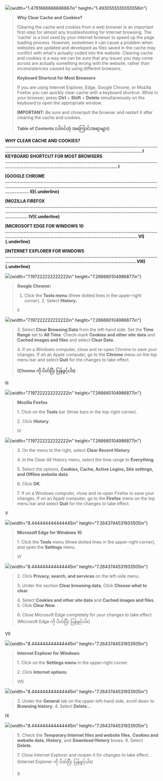 ![](a70a304d6e664f1bb610dd7151107f49/media/image1.png){width="1.4791666666666667in"
height="1.4930555555555556in"}

> **Why Clear Cache and Cookies?**
>
> Clearing the cache and cookies from a web browser is an important
> first-step for almost any troubleshooting for internet browsing. The
> \'cache\' is a tool used by your internet browser to speed up the page
> loading process. However, sometimes it can cause a problem when
> websites are updated and developed as files saved in the cache may
> conflict with what\'s actually coded into the website. Clearing cache
> and cookies is a way we can be sure that any issues you may come
> across are actually something wrong with the website, rather than
> inconsistencies caused by using different browsers.
>
> **Keyboard Shortcut for Most Browsers**
>
> If you are using Internet Explorer, Edge, Google Chrome, or Mozilla
> Firefox you can quickly clear cache with a keyboard shortcut. While in
> your browser, press **Ctrl** + **Shift** + **Delete** simultaneously
> on the keyboard to open the appropriate window.
>
> **IMPORTANT:** Be sure and close/quit the browser and restart it after
> clearing the cache and cookies.
>
> **Table of Contents (ပါဝင်တဲ့ အကြောင်းအရာများ)**

**WHY CLEAR CACHE AND COOKIES?
\...\...\...\...\...\...\...\...\...\...\...\...\...\...\...\...\...\...\...\...\...\...\...\...\...\...\...\...\...\...\...\...\...\...\...\...\...\...\...\...\...\...\...\...\...\...\...\...\...\...\...\...\...\...\...\...\...\...\...\...\...\...\...\...\...\...\.....
I KEYBOARD SHORTCUT FOR MOST BROWSERS
\...\...\...\...\...\...\...\...\...\...\...\...\...\...\...\...\...\...\...\...\...\...\...\...\...\...\...\...\...\...\...\...\...\...\...\...\...\...\...\...\...\...\...\...\...\...\...\...\...\...\...\...\...\...\...\...\...\...\...\...\...\...
I**

**[GOOGLE CHROME
\...\...\...\...\...\...\...\...\...\...\...\...\...\...\...\...\...\...\...\...\...\...\...\...\...\...\...\...\...\...\...\...\...\...\...\...\...\...\...\...\...\...\...\...\...\...\...\...\...\...\...\...\...\...\...\...\...\...\...\...\...\...\...\...\...\...\...\...\...\...\...\...\...\...\...\...\...
II]{.underline}**

**[MOZILLA FIREFOX
\...\...\...\...\...\...\...\...\...\...\...\...\...\...\...\...\...\...\...\...\...\...\...\...\...\...\...\...\...\...\...\...\...\...\...\...\...\...\...\...\...\...\...\...\...\...\...\...\...\...\...\...\...\...\...\...\...\...\...\...\...\...\...\...\...\...\...\...\...\...\...\...\...\...\...\.....
IV]{.underline}**

**[MICROSOFT EDGE FOR WINDOWS 10
\...\...\...\...\...\...\...\...\...\...\...\...\...\...\...\...\...\...\...\...\...\...\...\...\...\...\...\...\...\...\...\...\...\...\...\...\...\...\...\...\...\...\...\...\...\...\...\...\...\...\...\...\...\...\...\...\...\...\...\...\...\...\...\...\...\.....
VI]{.underline}**

**[INTERNET EXPLORER FOR WINDOWS
\...\...\...\...\...\...\...\...\...\...\...\...\...\...\...\...\...\...\...\...\...\...\...\...\...\...\...\...\...\...\...\...\...\...\...\...\...\...\...\...\...\...\...\...\...\...\...\...\...\...\...\...\...\...\...\...\...\...\...\...\...\...\...\...\...\....
VIII]{.underline}**

![](a70a304d6e664f1bb610dd7151107f49/media/image2.png){width="7.197222222222222in"
height="7.266660104986877in"}

> **Google Chrome**\
> 1. Click the **Tools menu** (three dotted lines in the upper-right
> corner). 2. Select **History.**
>
> II

![](a70a304d6e664f1bb610dd7151107f49/media/image3.png){width="7.197222222222222in"
height="7.266660104986877in"}

> 3\. Select **Clear Browsing Data** from the left-hand side. Set the
> **Time Range** set to **All Time**. Check-mark **Cookies and other
> site** **data** and **Cached images and files** and select **Clear
> Data.**
>
> 4\. If on a Windows computer, close and re-open Chrome to save your
> changes. If on an Apple computer, go to the **Chrome** menu on the top
> menu bar and select **Quit** for the changes to take effect.
>
> **(Chrome ကို ပိတ်ပြီး ပြန်ဖွင့်ပါ။)**

III

![](a70a304d6e664f1bb610dd7151107f49/media/image4.png){width="7.197222222222222in"
height="7.266660104986877in"}

> **Mozilla Firefox**
>
> 1\. Click on the **Tools** bar (three bars in the top-right corner).
>
> 2\. Click **History**.
>
> IV

![](a70a304d6e664f1bb610dd7151107f49/media/image5.png){width="7.197222222222222in"
height="7.266660104986877in"}

> 3\. On the menu to the right, select **Clear Recent History**.
>
> 4\. In the Clear All History menu, select the time range to
> **Everything**.
>
> 5\. Select the options, **Cookies, Cache, Active Logins, Site
> settings, and Offline website data**.
>
> 6\. Click **OK**.
>
> 7\. If on a Windows computer, close and re-open Firefox to save your
> changes. If on an Apple computer, go to the **Firefox** menu on the
> top menu bar and select **Quit** for the changes to take effect.

V

![](a70a304d6e664f1bb610dd7151107f49/media/image6.png){width="8.444444444444445in"
height="7.2643744531933505in"}

> **Microsoft Edge for Windows 10**
>
> 1\. Click the **Tools** menu (three dotted lines in the upper-right
> corner), and open the **Settings** menu.
>
> VI

![](a70a304d6e664f1bb610dd7151107f49/media/image7.png){width="8.444444444444445in"
height="7.2643744531933505in"}

> 2\. Click **Privacy, search, and services** on the left-side menu.
>
> 3\. Under the section **Clear browsing data**, Click **Choose what to
> clear**.
>
> 4\. Select **Cookies and other site data** and **Cached images and
> files**. 5. Click **Clear Now**.
>
> 6\. Close Microsoft Edge completely for your changes to take effect.
> (Microsoft Edge ကို ပိတ်ပြီး ပြန်ဖွင့်ပါ။)

VII

![](a70a304d6e664f1bb610dd7151107f49/media/image8.png){width="8.444444444444445in"
height="7.2643744531933505in"}

> **Internet Explorer for Windows**
>
> 1\. Click on the **Settings menu** in the upper-right corner.
>
> 2\. Click **Internet options**.
>
> VIII

![](a70a304d6e664f1bb610dd7151107f49/media/image9.png){width="8.444444444444445in"
height="7.2643744531933505in"}

> 3\. Under the **General** tab on the upper-left-hand side, scroll down
> to **Browsing history**. 4. Select **Delete\...**

IX

![](a70a304d6e664f1bb610dd7151107f49/media/image10.png){width="8.444444444444445in"
height="7.2643744531933505in"}

> 5\. Check the **Temporary Internet files and website files**,
> **Cookies and website data**, **History**, and **Download History**
> boxes. 6. Select **Delete**.
>
> 7\. Close Internet Explorer and reopen it for changes to take effect.
> . (Internet Explorer ကို ပိတ်ပြီး ပြန်ဖွင့်ပါ။)
>
> X
